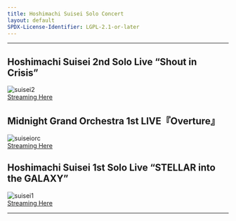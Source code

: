 ```yaml
---
title: Hoshimachi Suisei Solo Concert
layout: default
SPDX-License-Identifier: LGPL-2.1-or-later
---
```


---

## Hoshimachi Suisei 2nd Solo Live “Shout in Crisis”

<div class="container">
  <img src="https://xx58j-my.sharepoint.com/:i:/g/personal/akunanime_xx58j_onmicrosoft_com/EaIHPS5oEctBrl2Wqx-pPH0B0l1DiDDg0Fl_WGLfnEnNbQ?download=1" alt="suisei2"/>
</div>
<a href="../suisei2/" class="button" role="button">
  Streaming Here
</a>

## Midnight Grand Orchestra 1st LIVE『Overture』

<div class="container">
  <img src="https://xx58j-my.sharepoint.com/:i:/g/personal/akunanime_xx58j_onmicrosoft_com/EU0SjnExCeVAkBgJfP1W7Z8BsZ1lqMPUBEJh4UBnoWxvEA?download=1" alt="suiseiorc"/>
</div>
<a href="../suiseiorc/" class="button" role="button">
  Streaming Here
</a>

## Hoshimachi Suisei 1st Solo Live “STELLAR into the GALAXY”

<div class="container">
  <img src="https://xx58j-my.sharepoint.com/:i:/g/personal/akunanime_xx58j_onmicrosoft_com/ETBNN4Ah4m5OkfjzNpxsDRgBXWJw8hT3epSCTRZC3JjNMA?download=1" alt="suisei1"/>
</div>
<a href="../suisei1/" class="button" role="button">
  Streaming Here
</a>

---